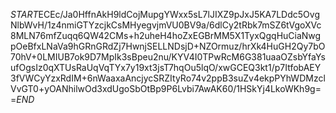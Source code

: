 $START$ECEc/Ja0HffnAkH9ldCojMupgYWxx5sL7lJIXZ9pJxJ5KA7LDdc5OvgNlbWvH/1z4nmiGTYzcjkCsMHyegvjmVU0BV9a/6dlCy2tRbk7mSZ6tVgoXVc8MLN76mfZuqq6QW42CMs+h2uheH4hoZxEGBrMM5X1TyxQgqHuCiaNwgpOeBfxLNaVa9hGRnGRdZj7HwnjSELLNDsjD+NZOrmuz/hrXk4HuGH2Qy7bO70hV+0LMIUB7ok9D7MpIk3sBpeu2nu/KYV4I0TPwRcM6G381uaaOZsbYfaYsufOgsIz0qXTUsRaUqVqTYx7y19xt3jsT7hqOu5lqO/xwGCEQ3kt1/p7ItfobAEY3fVWCyYzxRdIM+6nWaaxaAncjycSRZItyRo74v2ppB3suZv4ekpPYhWDMzclVvGT0+yOANhilwOd3xdUgoSbOtBp9P6Lvbi7AwAK60/1HSkYj4LkoWKh9g==$END$